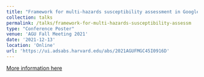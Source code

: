 ```yaml
---
title: "Framework for multi-hazards susceptibility assessment in Google Earth Engine"
collection: talks
permalink: /talks/framework-for-multi-hazards-susceptibility-assessm
type: "Conference Poster"
venue: 'AGU Fall Meeting 2021'
date: '2021-12-13'
location: 'Online'
url: 'https://ui.adsabs.harvard.edu/abs/2021AGUFMGC45I0916D'
---
```




[More information here](https://ui.adsabs.harvard.edu/abs/2021AGUFMGC45I0916D)